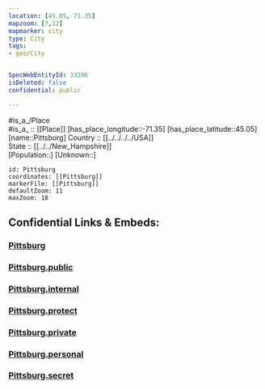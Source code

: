 ```yaml
---
location: [45.05,-71.35] 
mapzoom: [7,12] 
mapmarker: city 
type: City
tags:
- geo/City


SpocWebEntityId: 33396
isDeleted: false
confidential: public

---
```

#is_a_/Place  
#is_a_ :: [[Place]] 
[has_place_longitude::-71.35] 
[has_place_latitude::45.05] 
[name::Pittsburg] 
Country :: [[../../../../USA]]  
State :: [[../../New_Hampshire]]  
[Population::] 
[Unknown::] 


```leaflet
id: Pittsburg
coordinates: [[Pittsburg]] 
markerFile: [[Pittsburg]] 
defaultZoom: 11 
maxZoom: 18
```


## Confidential Links & Embeds: 

### [Pittsburg](/_Standards/Earth/Continent/America~North/USA/USA~Eastern/New_Hampshire/counties~New_Hampshire/Coos,County/cities~Coos/Pittsburg.md) 

### [Pittsburg.public](/_public/Earth/Continent/America~North/USA/USA~Eastern/New_Hampshire/counties~New_Hampshire/Coos,County/cities~Coos/Pittsburg.public.md) 

### [Pittsburg.internal](/_internal/Earth/Continent/America~North/USA/USA~Eastern/New_Hampshire/counties~New_Hampshire/Coos,County/cities~Coos/Pittsburg.internal.md) 

### [Pittsburg.protect](/_protect/Earth/Continent/America~North/USA/USA~Eastern/New_Hampshire/counties~New_Hampshire/Coos,County/cities~Coos/Pittsburg.protect.md) 

### [Pittsburg.private](/_private/Earth/Continent/America~North/USA/USA~Eastern/New_Hampshire/counties~New_Hampshire/Coos,County/cities~Coos/Pittsburg.private.md) 

### [Pittsburg.personal](/_personal/Earth/Continent/America~North/USA/USA~Eastern/New_Hampshire/counties~New_Hampshire/Coos,County/cities~Coos/Pittsburg.personal.md) 

### [Pittsburg.secret](/_secret/Earth/Continent/America~North/USA/USA~Eastern/New_Hampshire/counties~New_Hampshire/Coos,County/cities~Coos/Pittsburg.secret.md)

